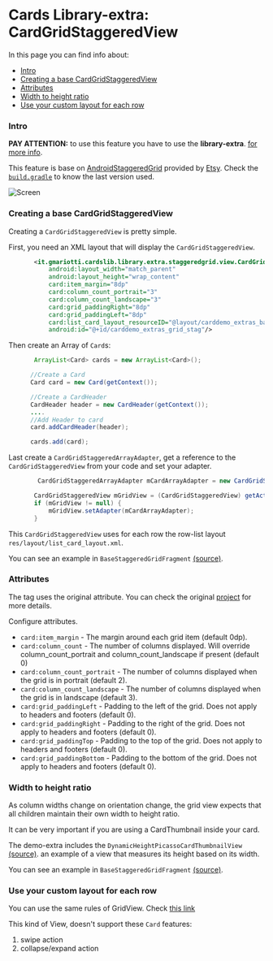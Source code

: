 # Cards Library-extra: CardGridStaggeredView

In this page you can find info about:

* [Intro](#intro)
* [Creating a base CardGridStaggeredView](#creating-a-base-cardgridstaggeredview)
* [Attributes](#attributes)
* [Width to height ratio](#width-to-height-ratio)
* [Use your custom layout for each row](#use-your-custom-layout-for-each-row)

### Intro

**PAY ATTENTION:** to use this feature you have to use the **library-extra**.
[for more info](https://github.com/gabrielemariotti/cardslib/tree/master/doc/GUIDE.md#including-in-your-project).

This feature is base on [AndroidStaggeredGrid](https://github.com/etsy/AndroidStaggeredGrid) provided by [Etsy](https://github.com/etsy).
Check the [`build.gradle`](https://github.com/gabrielemariotti/cardslib/blob/master/library-extra/build.gradle) to know the last version used.

![Screen](https://github.com/gabrielemariotti/cardslib/raw/master/demo/images/demo/staggered.png)


### Creating a base CardGridStaggeredView

Creating a `CardGridStaggeredView` is pretty simple.

First, you need an XML layout that will display the `CardGridStaggeredView`.

``` xml
       <it.gmariotti.cardslib.library.extra.staggeredgrid.view.CardGridStaggeredView
           android:layout_width="match_parent"
           android:layout_height="wrap_content"
           card:item_margin="8dp"
           card:column_count_portrait="3"
           card:column_count_landscape="3"
           card:grid_paddingRight="8dp"
           card:grid_paddingLeft="8dp"
           card:list_card_layout_resourceID="@layout/carddemo_extras_base_staggered_card"
           android:id="@+id/carddemo_extras_grid_stag"/>
```

Then create an Array of `Card`s:

``` java
       ArrayList<Card> cards = new ArrayList<Card>();

      //Create a Card
      Card card = new Card(getContext());

      //Create a CardHeader
      CardHeader header = new CardHeader(getContext());
      ....
      //Add Header to card
      card.addCardHeader(header);

      cards.add(card);
```

Last create a `CardGridStaggeredArrayAdapter`, get a reference to the `CardGridStaggeredView` from your code and set your adapter.

``` java
        CardGridStaggeredArrayAdapter mCardArrayAdapter = new CardGridStaggeredArrayAdapter(getActivity(), cards);

       CardGridStaggeredView mGridView = (CardGridStaggeredView) getActivity().findViewById(R.id.carddemo_extras_grid_stag);
       if (mGridView != null) {
           mGridView.setAdapter(mCardArrayAdapter);
       }
```

This `CardGridStaggeredView` uses for each row the row-list layout `res/layout/list_card_layout.xml`.


You can see an example in `BaseStaggeredGridFragment`  [(source)](https://github.com/gabrielemariotti/cardslib/tree/master/demo/extras/src/main/java/it/gmariotti/cardslib/demo/extras/fragment/BaseStaggeredGridFragment.java).


### Attributes

The tag uses the original attribute. You can check the original [project](https://github.com/etsy/AndroidStaggeredGrid) for more details.

Configure attributes.
 * `card:item_margin` - The margin around each grid item (default 0dp).
 * `card:column_count` - The number of columns displayed. Will override column_count_portrait and column_count_landscape if present (default 0)
 * `card:column_count_portrait` - The number of columns displayed when the grid is in portrait (default 2).
 * `card:column_count_landscape` - The number of columns displayed when the grid is in landscape (default 3).
 * `card:grid_paddingLeft` - Padding to the left of the grid. Does not apply to headers and footers (default 0).
 * `card:grid_paddingRight` - Padding to the right of the grid. Does not apply to headers and footers (default 0).
 * `card:grid_paddingTop` - Padding to the top of the grid. Does not apply to headers and footers (default 0).
 * `card:grid_paddingBottom` - Padding to the bottom of the grid. Does not apply to headers and footers (default 0).


### Width to height ratio

As column widths change on orientation change, the grid view expects that all children maintain their own width to height ratio.

It can be very important if you are using a CardThumbnail inside your card.

The demo-extra includes the `DynamicHeightPicassoCardThumbnailView` [(source)](https://github.com/gabrielemariotti/cardslib/tree/master/demo/extras/src/main/java/it/gmariotti/cardslib/demo/extras/staggered/DynamicHeightPicassoCardThumbnailView.java). an example of a view that measures its height based on its width.


You can see an example in `BaseStaggeredGridFragment`  [(source)](https://github.com/gabrielemariotti/cardslib/tree/master/demo/extras/src/main/java/it/gmariotti/cardslib/demo/extras/fragment/StaggeredGridFragment.java).


### Use your custom layout for each row

You can use the same rules of GridView. Check [this link](https://github.com/gabrielemariotti/cardslib/tree/master/doc/CARDGRID.md#use-your-custom-layout-for-each-row)

This kind of View, doesn't support these `Card` features:

 1. swipe action
 2. collapse/expand action
